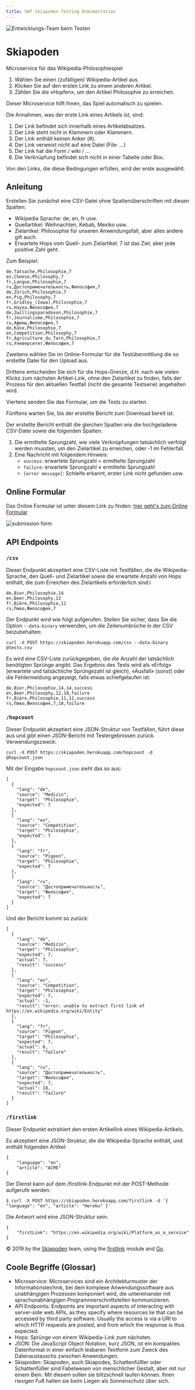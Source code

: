 ```yaml
---
title: SWT Skiapoden Testing Dokumentation
---
```


![Entwicklungs-Team beim Testen](./img/testen.jpg)

# Skiapoden
Microservice für das Wikipedia-Philosophiespiel

1. Wählen Sie einen (zufälligen) Wikipedia-Artikel aus.
2. Klicken Sie auf den ersten Link zu einem anderen Artikel.
3. Zählen Sie die «Hopfen», um den Artikel Philosophie zu erreichen.

Dieser Microservice hilft Ihnen, das Spiel automatisch zu spielen.

Die Annahmen, was der erste Link eines Artikels ist, sind:

1. Der Link befindet sich innerhalb eines Artikelabsatzes.
2. Der Link steht nicht in Klammern oder Klammern.
3. Der Link enthält keinen Anker (#).
4. Der Link verweist nicht auf eine Datei (File: ...)
5. Der Link hat die Form / wiki / ...
6. Die Verknüpfung befindet sich nicht in einer Tabelle oder Box.

Von den Links, die diese Bedingungen erfüllen, wird der erste ausgewählt.

## Anleitung
Erstellen Sie zunächst eine CSV-Datei ohne Spaltenüberschriften mit diesen Spalten:

- Wikipedia Sprache: de, en, fr usw.
- Quellartikel: Weihnachten, Kebab, Mexiko usw.
- Zielartikel: Philosophie für unseren Anwendungsfall, aber alles andere gilt auch.
- Erwartete Hops vom Quell- zum Zielartikel: 7 ist das Ziel, aber jede positive Zahl geht.

Zum Beispiel:

```
de,Tatsache,Philosophie,7
en,Cheese,Philosophy,7
fr,Langue,Philosophie,7
ru,Достопримечательность,Философия,7
de,Zürich,Philosophie,7
en,Pig,Philosophy,7
fr,Gridley_(Iowa),Philosophie,7
ru,Наука,Философия,7
de,Zwillingsparadoxon,Philosophie,7
fr,Journalisme,Philosophie,7
ru,Афины,Философия,7
de,Käse,Philosophie,7
en,Competition,Philosophy,7
fr,Agriculture_du_Tarn,Philosophie,7
ru,Университет,Философия,7
```
Zweitens wählen Sie im Online-Formular für die Testübermittlung die so erstellte Datei für den Upload aus.

Drittens entscheiden Sie sich für die Hops-Grenze, d.H. nach wie vielen Klicks zum nächsten Artikel-Link, ohne den Zielartikel zu finden, falls der Prozess für den aktuellen Testfall (nicht die gesamte Testserie) angehalten wird.

Viertens senden Sie das Formular, um die Tests zu starten.

Fünftens warten Sie, bis der erstellte Bericht zum Download bereit ist.

Der erstellte Bericht enthält die gleichen Spalten wie die hochgeladene CSV-Datei sowie die folgenden Spalten:

1. Die ermittelte Sprungzahl, wie viele Verknüpfungen tatsächlich verfolgt werden mussten, um den Zielartikel zu erreichen, oder -1 im Fehlerfall.
2. Eine Nachricht mit folgendem Hinweis:
    - `success`: erwartete Sprungzahl = ermittelte Sprungzahl
    - `failure`: erwartete Sprungzahl ≠ ermittelte Sprungzahl
    - `[error message]`: Schleife erkannt, erster Link nicht gefunden usw.

## Online Formular
Das Online Formular ist unter diesem Link zu finden: [hier geht's zum Online Formular](http://skiapoden.herokuapp.com/)

![submission form](./img/formular.png)

## API Endpoints

### `/csv`
Dieser Endpunkt akzeptiert eine CSV-Liste mit Testfällen, die die Wikipedia-Sprache, den Quell- und Zielartikel sowie die erwartete Anzahl von Hops enthält, die zum Erreichen des Zielartikels erforderlich sind:i

```
de,Bier,Philosophie,14
en,Beer,Philosophy,12
fr,Bière,Philosophie,11
ru,Пиво,Философия,7
```

Der Endpunkt wird wie folgt aufgerufen. Stellen Sie sicher, dass Sie die Option `--data-binary` verwenden, um die Zeilenumbrüche in der CSV beizubehalten:

`curl -X POST https://skiapoden.herokuapp.com/csv --data-binary @tests.csv`

Es wird eine CSV-Liste zurückgegeben, die die Anzahl der tatsächlich benötigten Sprünge angibt. Das Ergebnis des Tests wird als «Erfolg» (erwartete und tatsächliche Sprüngezahl ist gleich), «Ausfall» (sonst) oder die Fehlermeldung angezeigt, falls etwas schiefgelaufen ist:

```
de,Bier,Philosophie,14,14,success
en,Beer,Philosophy,12,18,failure
fr,Bière,Philosophie,11,11,success
ru,Пиво,Философия,7,18,failure
```

### `/hopcount`
Dieser Endpunkt akzeptiert eine JSON-Struktur von Testfällen, führt diese aus und gibt einen JSON-Bericht mit Testergebnissen zurück. Verwendungszweck:

`curl -X POST https://skiapoden.herokuapp.com/hopcount -d @hopcount.json`

Mit der Eingabe `hopcount.json` sieht das so aus:

```
[
  {
    "lang": "de",
    "source": "Medizin",
    "target": "Philosophie",
    "expected": 7
  },
  {
    "lang": "en",
    "source": "Competition",
    "target": "Philosophie",
    "expected": 7
  },
  {
    "lang": "fr",
    "source": "Pigeon",
    "target": "Philosophie",
    "expected": 7
  },
  {
    "lang": "ru",
    "source": "Достопримечательность",
    "target": "Философия",
    "expected": 7
  }
]
```

Und der Bericht kommt so zurück:

```
[
  {
    "lang": "de",
    "source": "Medizin",
    "target": "Philosophie",
    "expected": 7,
    "actual": 7,
    "result": "success"
  },
  {
    "lang": "en",
    "source": "Competition",
    "target": "Philosophie",
    "expected": 7,
    "actual": -1,
    "result": "error: unable to extract first link of https://en.wikipedia.org/wiki/Entity"
  },
  {
    "lang": "fr",
    "source": "Pigeon",
    "target": "Philosophie",
    "expected": 7,
    "actual": 6,
    "result": "failure"
  },
  {
    "lang": "ru",
    "source": "Достопримечательность",
    "target": "Философия",
    "expected": 7,
    "actual": 18,
    "result": "failure"
  }
]
```

### `/firstlink`
Dieser Endpunkt extrahiert den ersten Artikellink eines Wikipedia-Artikels.

Es akzeptiert eine JSON-Struktur, die die Wikipedia-Sprache enthält, und enthält folgenden Artikel:

```
{
    "language": "en",
    "article": "ACME"
}
```

Der Dienst kann auf dem /firstlink-Endpunkt mit der POST-Methode aufgerufe werden:

`$ curl -X POST https://skiapoden.herokuapp.com/firstlink -d '{ "language": "en", "article": "Heroku" }'`

Die Antwort wird eine JSON-Struktur sein:

```
{
    "firstLink": "https://en.wikipedia.org/wiki/Platform_as_a_service"
}
```

© 2019 by the [Skiapoden](https://github.com/skiapoden/) team, using the [firstlink](https://github.com/patrickbucher/firstlink) module and [Go](https://golang.org/).

## Coole Begriffe (Glossar)
- Microservice: Microservices sind ein Architekturmuster der Informationstechnik, bei dem komplexe Anwendungssoftware aus unabhängigen Prozessen komponiert wird, die untereinander mit sprachunabhängigen Programmierschnittstellen kommunizieren.
- API Endpoints: Endpoints are important aspects of interacting with server-side web APIs, as they specify where resources lie that can be accessed by third party software. Usually the access is via a URI to which HTTP requests are posted, and from which the response is thus expected.
- Hops: Sprünge von einem Wikipedia-Link zum nächsten.
- JSON: Die JavaScript Object Notation, kurz JSON, ist ein kompaktes Datenformat in einer einfach lesbaren Textform zum Zweck des Datenaustauschs zwischen Anwendungen.
- Skiapoden: Skiapoden, auch Skiapodes, Schattenfüßler oder Schattenfüßer sind Fabelwesen von menschlicher Gestalt, aber mit nur einem Bein. Mit diesem sollen sie blitzschnell laufen können. Ihren riesigen Fuß halten sie beim Liegen als Sonnenschutz über sich. 
